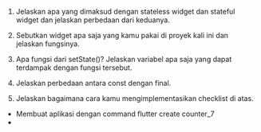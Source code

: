1. Jelaskan apa yang dimaksud dengan stateless widget dan stateful widget dan jelaskan perbedaan dari keduanya.

2. Sebutkan widget apa saja yang kamu pakai di proyek kali ini dan jelaskan fungsinya.

3. Apa fungsi dari setState()? Jelaskan variabel apa saja yang dapat terdampak dengan fungsi tersebut.

4. Jelaskan perbedaan antara const dengan final.

5. Jelaskan bagaimana cara kamu mengimplementasikan checklist di atas.
- Membuat aplikasi dengan command flutter create counter_7
- 